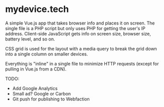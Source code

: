 # mydevice.tech

A simple Vue.js app that takes browser info and places it on screen. The single file is a PHP script but only uses PHP for getting 
the user's IP address. Client-side JavaScript gets info on screen size, browser size, battery level, and so on.

CSS grid is used for the layout with a media query to break the grid down into a single column on smaller devices. 

Everything is "inline" in a single file to minimize HTTP requests (except for pulling in Vue.js from a CDN).  

TODO:
* Add Google Analytics
* Small ad? Google or Carbon
* Git push for publishing to Webfaction